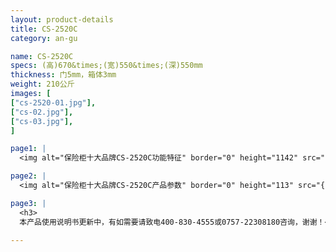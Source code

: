 ```yaml
---
layout: product-details
title: CS-2520C
category: an-gu

name: CS-2520C
specs: (高)670&times;(宽)550&times;(深)550mm
thickness: 门5mm，箱体3mm
weight: 210公斤
images: [
["cs-2520-01.jpg"],
["cs-02.jpg"],
["cs-03.jpg"],
]

page1: |
  <img alt="保险柜十大品牌CS-2520C功能特征" border="0" height="1142" src="{PRODUCT_IMAGES}products/cs-gn.jpg" width="538" />

page2: |
  <img alt="保险柜十大品牌CS-2520C产品参数" border="0" height="113" src="{PRODUCT_IMAGES}products/cs-cpcs.jpg" width="538" />

page3: |
  <h3>
  本产品使用说明书更新中，有如需要请致电400-830-4555或0757-22308180咨询，谢谢！</h3>

---
```

